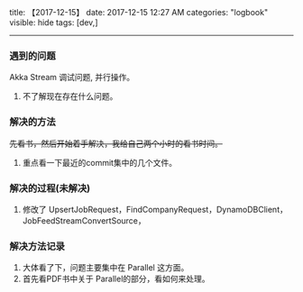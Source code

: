 title: 【2017-12-15】
date: 2017-12-15 12:27 AM
categories: "logbook"
visible: hide
tags: [dev,]

---

### 遇到的问题

Akka Stream 调试问题, 并行操作。

1. 不了解现在存在什么问题。

### 解决的方法

~~先看书，然后开始着手解决，我给自己两个小时的看书时间。~~
1. 重点看一下最近的commit集中的几个文件。


### 解决的过程(未解决)

1. 修改了 UpsertJobRequest，FindCompanyRequest，DynamoDBClient，JobFeedStreamConvertSource，


### 解决方法记录

1. 大体看了下，问题主要集中在 Parallel 这方面。
2. 首先看PDF书中关于 Parallel的部分，看如何来处理。